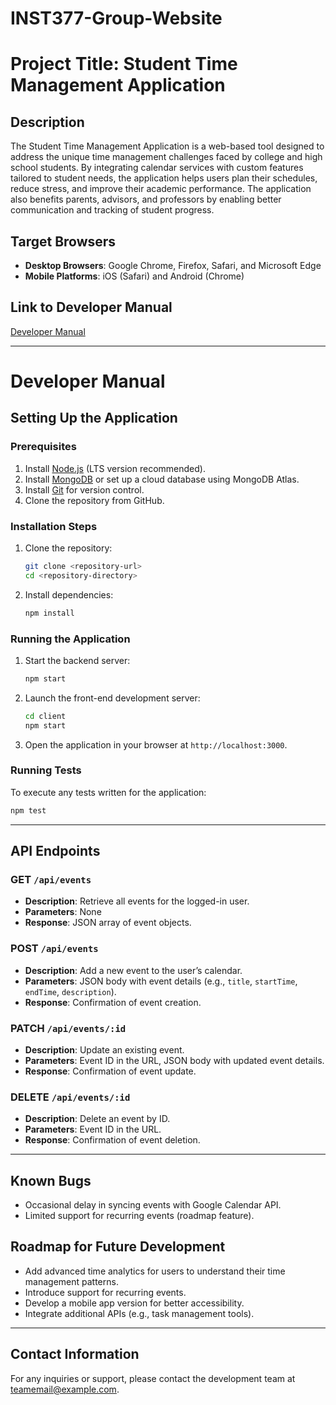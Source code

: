 # INST377-Group-Website

# Project Title: Student Time Management Application

## Description
The Student Time Management Application is a web-based tool designed to address the unique time management challenges faced by college and high school students. By integrating calendar services with custom features tailored to student needs, the application helps users plan their schedules, reduce stress, and improve their academic performance. The application also benefits parents, advisors, and professors by enabling better communication and tracking of student progress.

## Target Browsers
- **Desktop Browsers**: Google Chrome, Firefox, Safari, and Microsoft Edge
- **Mobile Platforms**: iOS (Safari) and Android (Chrome)

## Link to Developer Manual
[Developer Manual](#developer-manual)

---

# Developer Manual

## Setting Up the Application

### Prerequisites
1. Install [Node.js](https://nodejs.org/) (LTS version recommended).
2. Install [MongoDB](https://www.mongodb.com/try/download/community) or set up a cloud database using MongoDB Atlas.
3. Install [Git](https://git-scm.com/) for version control.
4. Clone the repository from GitHub.

### Installation Steps
1. Clone the repository:
   ```bash
   git clone <repository-url>
   cd <repository-directory>
   ```
2. Install dependencies:
   ```bash
   npm install
   ```

### Running the Application
1. Start the backend server:
   ```bash
   npm start
   ```
2. Launch the front-end development server:
   ```bash
   cd client
   npm start
   ```
3. Open the application in your browser at `http://localhost:3000`.

### Running Tests
To execute any tests written for the application:
```bash
npm test
```

---

## API Endpoints

### **GET** `/api/events`
- **Description**: Retrieve all events for the logged-in user.
- **Parameters**: None
- **Response**: JSON array of event objects.

### **POST** `/api/events`
- **Description**: Add a new event to the user’s calendar.
- **Parameters**: JSON body with event details (e.g., `title`, `startTime`, `endTime`, `description`).
- **Response**: Confirmation of event creation.

### **PATCH** `/api/events/:id`
- **Description**: Update an existing event.
- **Parameters**: Event ID in the URL, JSON body with updated event details.
- **Response**: Confirmation of event update.

### **DELETE** `/api/events/:id`
- **Description**: Delete an event by ID.
- **Parameters**: Event ID in the URL.
- **Response**: Confirmation of event deletion.

---

## Known Bugs
- Occasional delay in syncing events with Google Calendar API.
- Limited support for recurring events (roadmap feature).

## Roadmap for Future Development
- Add advanced time analytics for users to understand their time management patterns.
- Introduce support for recurring events.
- Develop a mobile app version for better accessibility.
- Integrate additional APIs (e.g., task management tools).

---

## Contact Information
For any inquiries or support, please contact the development team at [teamemail@example.com](mailto:teamemail@example.com).

